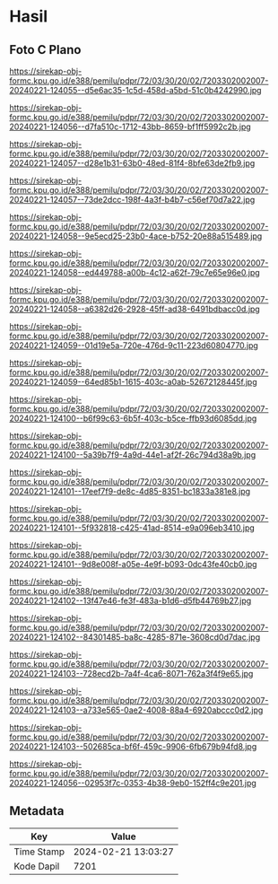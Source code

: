 # Hasil

## Foto C Plano

https://sirekap-obj-formc.kpu.go.id/e388/pemilu/pdpr/72/03/30/20/02/7203302002007-20240221-124055--d5e6ac35-1c5d-458d-a5bd-51c0b4242990.jpg

https://sirekap-obj-formc.kpu.go.id/e388/pemilu/pdpr/72/03/30/20/02/7203302002007-20240221-124056--d7fa510c-1712-43bb-8659-bf1ff5992c2b.jpg

https://sirekap-obj-formc.kpu.go.id/e388/pemilu/pdpr/72/03/30/20/02/7203302002007-20240221-124057--d28e1b31-63b0-48ed-81f4-8bfe63de2fb9.jpg

https://sirekap-obj-formc.kpu.go.id/e388/pemilu/pdpr/72/03/30/20/02/7203302002007-20240221-124057--73de2dcc-198f-4a3f-b4b7-c56ef70d7a22.jpg

https://sirekap-obj-formc.kpu.go.id/e388/pemilu/pdpr/72/03/30/20/02/7203302002007-20240221-124058--9e5ecd25-23b0-4ace-b752-20e88a515489.jpg

https://sirekap-obj-formc.kpu.go.id/e388/pemilu/pdpr/72/03/30/20/02/7203302002007-20240221-124058--ed449788-a00b-4c12-a62f-79c7e65e96e0.jpg

https://sirekap-obj-formc.kpu.go.id/e388/pemilu/pdpr/72/03/30/20/02/7203302002007-20240221-124058--a6382d26-2928-45ff-ad38-6491bdbacc0d.jpg

https://sirekap-obj-formc.kpu.go.id/e388/pemilu/pdpr/72/03/30/20/02/7203302002007-20240221-124059--01d19e5a-720e-476d-9c11-223d60804770.jpg

https://sirekap-obj-formc.kpu.go.id/e388/pemilu/pdpr/72/03/30/20/02/7203302002007-20240221-124059--64ed85b1-1615-403c-a0ab-52672128445f.jpg

https://sirekap-obj-formc.kpu.go.id/e388/pemilu/pdpr/72/03/30/20/02/7203302002007-20240221-124100--b6f99c63-6b5f-403c-b5ce-ffb93d6085dd.jpg

https://sirekap-obj-formc.kpu.go.id/e388/pemilu/pdpr/72/03/30/20/02/7203302002007-20240221-124100--5a39b7f9-4a9d-44e1-af2f-26c794d38a9b.jpg

https://sirekap-obj-formc.kpu.go.id/e388/pemilu/pdpr/72/03/30/20/02/7203302002007-20240221-124101--17eef7f9-de8c-4d85-8351-bc1833a381e8.jpg

https://sirekap-obj-formc.kpu.go.id/e388/pemilu/pdpr/72/03/30/20/02/7203302002007-20240221-124101--5f932818-c425-41ad-8514-e9a096eb3410.jpg

https://sirekap-obj-formc.kpu.go.id/e388/pemilu/pdpr/72/03/30/20/02/7203302002007-20240221-124101--9d8e008f-a05e-4e9f-b093-0dc43fe40cb0.jpg

https://sirekap-obj-formc.kpu.go.id/e388/pemilu/pdpr/72/03/30/20/02/7203302002007-20240221-124102--13f47e46-fe3f-483a-b1d6-d5fb44769b27.jpg

https://sirekap-obj-formc.kpu.go.id/e388/pemilu/pdpr/72/03/30/20/02/7203302002007-20240221-124102--84301485-ba8c-4285-871e-3608cd0d7dac.jpg

https://sirekap-obj-formc.kpu.go.id/e388/pemilu/pdpr/72/03/30/20/02/7203302002007-20240221-124103--728ecd2b-7a4f-4ca6-8071-762a3f4f9e65.jpg

https://sirekap-obj-formc.kpu.go.id/e388/pemilu/pdpr/72/03/30/20/02/7203302002007-20240221-124103--a733e565-0ae2-4008-88a4-6920abccc0d2.jpg

https://sirekap-obj-formc.kpu.go.id/e388/pemilu/pdpr/72/03/30/20/02/7203302002007-20240221-124103--502685ca-bf6f-459c-9906-6fb679b94fd8.jpg

https://sirekap-obj-formc.kpu.go.id/e388/pemilu/pdpr/72/03/30/20/02/7203302002007-20240221-124056--02953f7c-0353-4b38-9eb0-152ff4c9e201.jpg


## Metadata

| Key        | Value               |
| ---------- | ------------------- |
| Time Stamp | 2024-02-21 13:03:27 |
| Kode Dapil | 7201                |



